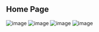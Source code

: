 ## Home Page
![image](https://github.com/user-attachments/assets/39dece8d-d2ba-40fe-a85b-5d9576dea19a)
![image](https://github.com/user-attachments/assets/d1266827-f687-47f7-8460-d90d8a98bc77)
![image](https://github.com/user-attachments/assets/90d67579-2c63-40dc-ac6b-8d2774de0df3)
![image](https://github.com/user-attachments/assets/ed66eec5-de8e-48b2-9d6a-9c8c80603c99)


